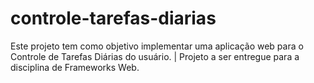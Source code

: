 # controle-tarefas-diarias
Este projeto tem como objetivo implementar uma aplicação web para o Controle de Tarefas Diárias do usuário. | Projeto a ser entregue para a disciplina de Frameworks Web.

